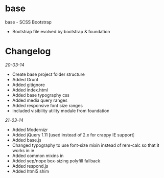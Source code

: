 base
========

base - SCSS Bootstrap
* Bootstrap file evolved by bootstrap & foundation

Changelog
=========
*20-03-14*
* Create base project folder structure
* Added Grunt
* Added gitignore
* Added index.html
* Added base typography css
* Added media query ranges
* Added responsive font size ranges
* Included visibility utility module from foundation

*21-03-14*
* Added Modernizr
* Added jQuery 1.11 [used instead of 2.x for crappy IE support]
* Added base.js
* Changed typography to use font-size mixin instead of rem-calc so that it works in ie
* Added common mixins in
* Added yep/nope box-sizing polyfill fallback
* Added respond.js
* Added html5 shim